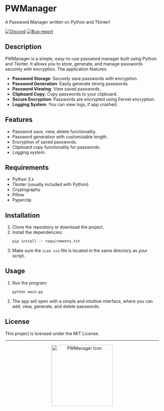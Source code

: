 # PWManager
A Password Manager written on Python and Tkinter!


[![Discord](https://img.shields.io/badge/Discord-join%20chat-blue)](https://discord.gg/eWKqT4tV6w)
[![Bug report](https://img.shields.io/badge/Bug-report-red)](https://github.com/PWManager/PWManager/issues)

## Description
PWManager is a simple, easy-to-use password manager built using Python and Tkinter. It allows you to store, generate, and manage passwords securely with encryption. The application features:

- **Password Storage**: Securely save passwords with encryption.
- **Password Generation**: Easily generate strong passwords.
- **Password Viewing**: View saved passwords.
- **Clipboard Copy**: Copy passwords to your clipboard.
- **Secure Encryption**: Passwords are encrypted using Fernet encryption.
- **Logging System**: You can view logs, if app crashed.

## Features
- Password save, view, delete functionality.
- Password generation with customizable length.
- Encryption of saved passwords.
- Clipboard copy functionality for passwords.
- Logging system.
  
## Requirements
- Python 3.x
- Tkinter (usually included with Python)
- Cryptography
- Pillow
- Pyperclip

## Installation
1. Clone the repository or download the project.
2. Install the dependencies:
    ```bash
    pip install -r requirements.txt
    ```
3. Make sure the `icon.ico` file is located in the same directory as your script.

## Usage
1. Run the program:
    ```bash
    python main.py
    ```
2. The app will open with a simple and intuitive interface, where you can add, view, generate, and delete passwords.

## License
This project is licensed under the MIT License.

---

<p align="center">
    <img src="icon.ico" alt="PWManager Icon" width="200" height="200"/>
</p>
